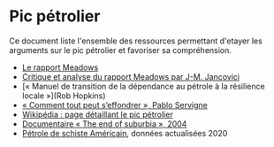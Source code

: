 # Pic pétrolier

Ce document liste l'ensemble des ressources permettant d'etayer les arguments sur le pic pétrolier et favoriser sa compréhension.

- [Le rapport Meadows](http://www.clubofrome.org/report/the-limits-to-growth/)
- [Critique et analyse du rapport Meadows par J-M. Jancovici](https://jancovici.com/recension-de-lectures/societes/rapport-du-club-de-rome-the-limits-of-growth-1972/)
- [« Manuel de transition de la dépendance au pétrole à la résilience locale »](Rob Hopkins)
- [« Comment tout peut s’effondrer », Pablo Servigne](https://pabloservigne.com/comment-tout-peut-seffondrer/)
- [Wikipédia : page détaillant le pic pétrolier](https://fr.wikipedia.org/wiki/Pic_p%C3%A9trolier/)
- [Documentaire « The end of suburbia », 2004](https://www.youtube.com/watch?v=S7zrH1971fI)
- [Pétrole de schiste Américain](https://www.linkedin.com/posts/jean-marc-jancovici_p%C3%A9trole-%C3%A9pisode-4-au-lieu-daugmenter-activity-6667346764670074880-R2mJ/), données actualisées 2020
